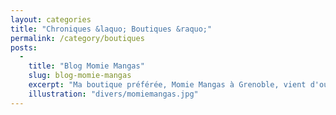 ```yaml
---
layout: categories
title: "Chroniques &laquo; Boutiques &raquo;"
permalink: /category/boutiques
posts:
  -
    title: "Blog Momie Mangas"
    slug: blog-momie-mangas
    excerpt: "Ma boutique préférée, Momie Mangas à Grenoble, vient d'ouvrir son blog. Sur ce mini-site, l'équipe de la boutique nous parle de ses coups de coeur, de ses arrivages et de la vie du magasin, sans oublier bien sûr les séances de dédicacesà venir. Allez y jeter un oeil, il s'agit aussi d'un espace de discussion, et rien en vous empêche d'y participer"
    illustration: "divers/momiemangas.jpg"
---
```


